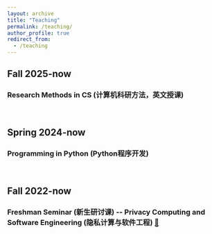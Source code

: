 ```yaml
---
layout: archive
title: "Teaching"
permalink: /teaching/
author_profile: true
redirect_from:
  - /teaching
---
```


## Fall 2025-now

### Research Methods in CS (计算机科研方法，英文授课)

<br />

## Spring 2024-now

### Programming in Python (Python程序开发)

<br />

## Fall 2022-now

### Freshman Seminar (新生研讨课) -- Privacy Computing and Software Engineering (隐私计算与软件工程) [:page_with_curl:](http://ignorer001.github.io/files/Freshman_Seminar_Course.pdf)

